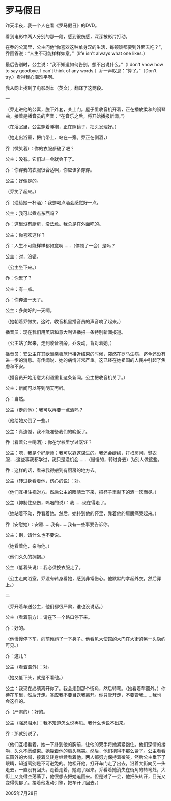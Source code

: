 # 罗马假日

昨天半夜，我一个人在看《罗马假日》的DVD。

看到电影中两人分别的那一段，感到很伤感，深深被影片打动。

在乔的公寓里，公主问他“你喜欢这种单身汉的生活，每顿饭都要到外面去吃？”，乔回答说：“人生不可能样样如意。”（life isn't always what one likes.）

最后告别时，公主说：“我不知道如何告别，想不出说什么。”（I don't know how to say goodbye. I can't think of any words.）乔一声叹息：“算了。”（Don't try.）看得我心潮难平啊。

我从网上找到了电影剧本（英文），翻译了这两段。

一

（乔走进他的公寓，脱下外套，关上门。屋子里收音机开着，正在播放柔和的钢琴曲，接着是播音员的声音：“在音乐之后，将开始播报新闻。”）

（在浴室里，公主穿着睡袍，正在照镜子，把头发理好。）

（她走出浴室，把门带上，站在一旁。乔正在倒酒，）

乔（微笑着）：你的衣服都破了吧？

公主：没有。它们过一会就会干了。

乔：你穿我的衣服很合适啊，你应该多穿穿。

公主：好像是的。

（乔笑了起来。）

乔（递给她一杯酒）：我想喝点酒会感觉好一点。

公主：我可以煮点东西吗？

乔：这里没有厨房，没法煮。我总是在外面吃的。

公主：你喜欢这样？

乔：人生不可能样样都如意啊......（停顿了一会）是吗？

公主：对，没错。

（公主坐下来。）

乔：你累了？

公主：有一点。

乔：你奔波一天了。

公主：多美好的一天啊。

（她朝着乔微笑。这时，收音机里播音员的声音响了起来。）

播音员：现在我们用英语和意大利语播报一条特别新闻报道。

（公主站了起来，走到收音机旁。乔没动，背对着她。）

播音员：安公主在其欧洲亲善旅行接近结束的时候，突然在罗马生病，迄今还没有进一步的消息。有传闻说，她的病情非常严重。这已经在她祖国的人民中引起了焦虑和不安。

（播音员开始用意大利语重复这条新闻。公主把收音机关了。）

公主：新闻可以等到明天再听。

乔：当然。

公主（走向他）：我可以再要一点酒吗？

（他给她又倒了一些。）

公主：真遗憾，我不能准备我们的晚饭了。

乔（看着公主喝酒）：你在学校里学过烹饪？

公主：嗯，我是个好厨师；我可以靠这谋生的。我还会缝纫，打扫房间，熨衣服.....这些事我都学过，我只是没机会......（慢慢的，转过身去）为别人做这些。

乔：这样的话，看来我得搬到有厨房的地方去。

公主（转过身看着他，伤心的说）：对。

（他们互相注视对方。然后公主的眼睛垂下来，把杯子里剩下的酒一饮而尽。）

公主（抑制住悲伤，呜咽的说）：我......现在得走了。

（她站着不动，乔看着她。然后，她扑到他的怀里，靠着他的肩膀痛哭起来。）

乔（安慰她）：安雅......我有......我有一些事要告诉你。

公主：别，请什么也不要说。

（她看着他，亲吻他。）

（他们久久的拥抱。）

公主（低着头说）：我必须换衣服走了。

（公主走向浴室。乔没有转身看她，感到非常伤心。他默默的拿起外衣，然后穿上。）

二

（乔开着车送公主，他们都很严肃，谁也没说话。）

公主（看着前方）：请在下一个路口停下来。

乔：好的。

（他慢慢停下车，向前倾斜了一下身子。他看见大使馆的大门在大街的另一头隐约可见。）

乔：这儿？

公主（看着窗外）：对。

（她又低下头，就是不看他。）

公主：我现在必须离开你了。我会走到那个街角，然后转弯。（她看着车窗外。）你待在车里，然后开走。答应我不要目送我离开。你只管开走，不要管我.......我也会这样的。

乔（严肃的）：好的。

公主（强忍泪水）：我不知道怎么说再见。我什么也说不出来。

乔：那就别说了。

（他们互相看着。她一下扑到他的胸前，让他的双手将她紧紧抱住。他们深情的接吻，久久不愿结束。她靠着他的肩头痛哭。然后，他们抱得不那么紧了。公主看看车窗外的大街，接着又转身继续看着他。两人都努力保持着微笑，然后公主垂下了眼睛，知道离别是不可避免的。她松开他，打开车门走了出去，沿着大街向另一头走去，一直没有回头。走着走着，她跑了起来。乔看着她消失在街角的转弯处，大街上又变得空荡荡了，他很想去把她追回来。但是过了一会，他把头转开，目光又变得忧郁了。接着他发动引擎，把车开了回去。）

2005年7月28日
